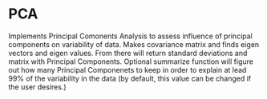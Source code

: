 # PCA
Implements Principal Comonents Analysis to assess influence of principal components on variability of data. Makes covariance matrix and finds eigen vectors and eigen values. From there will return standard deviations and matrix with Principal Components. Optional summarize function will figure out how many Principal Componenets to keep in order to explain at lead 99% of the variability in the data (by default, this value can be changed if the user desires.)
